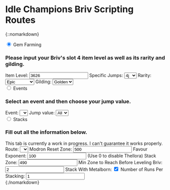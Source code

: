# Idle Champions Briv Scripting Routes

{::nomarkdown}
<div class="tabs">
	<input onClick="setHash('gemTab')" type="radio" class="tabsRadio" name="routesTabs" id="gemTab" checked>
	<label for="gemTab" class="tabsLabel">Gem Farming</label>
	<div class="tabsContent">
		<span class="routesRow">
			<span class="routesDesc">
				<h3 id="input">Please input your Briv's slot 4 item level as well as its rarity and gilding.</h3>
			</span>
		</span>
		<span class="routesRow">
			<span class="routesCol1">
				<label for="ilvl">Item Level:</label>
			</span>
			<span class="routesCol2">
				<input type="number" name="ilvl" id="ilvl" value="3626">
			</span>
			<span class="routesCol3">
				<label for="presets">Specific Jumps:</label>
			</span>
			<span class="routesCol4">
				<select name="presets" id="presets">
				<option value="1j">1j</option>
				<option value="2j">2j</option>
				<option value="3j">3j</option>
				<option value="4j" selected>4j</option>
				<option value="5j">5j</option>
				<option value="6j">6j</option>
				<option value="7j">7j</option>
				<option value="8j">8j</option>
				<option value="9j">9j</option>
				<option value="11j">11j</option>
				</select>
			</span>
		</span>
		<span class="routesRow">
			<span class="routesCol1">
				<label for="rarity">Rarity:</label>
			</span>
			<span class="routesCol2">
				<select name="rarity" id="rarity">
				<option value="common">Common</option>
				<option value="uncommon">Uncommon</option>
				<option value="rare">Rare</option>
				<option value="epic" selected>Epic</option>
				</select>
			</span>
		</span>
		<span class="routesRow">
			<span class="routesCol1">
				<label for="gilding">Gilding:</label>
			</span>
			<span class="routesCol2">
				<select name="gilding" id="gilding">
				<option value="none">None</option>
				<option value="shiny">Shiny</option>
				<option value="golden" selected>Golden</option>
				</select>
			</span>
			<span class="routesCol5" id="shinyNote" style="display:none">
				Note: You can't get 100% on even numbered jumps with Shiny.
			</span>
		</span>
		<span class="routesWrapper" id="wrapper">
			&nbsp;
		</span>
	</div>
	<input onClick="setHash('eventTab')" type="radio" class="tabsRadio" name="routesTabs" id="eventTab">
	<label for="eventTab" class="tabsLabel">Events</label>
	<div class="tabsContent">
		<span class="routesRow">
			<span class="routesDesc">
				<h3 id="eventInput">Select an event and then choose your jump value.</h3>
			</span>
		</span>
		<span class="routesRow">
			<span class="routesCol1">
				<label for="eventChoices">Event:</label>
			</span>
			<span class="routesCol2">
				<select name="eventChoices" id="eventChoices">
				<option value="" selected disabled style="display:none;">&nbsp;</option>
				</select>
			</span>
		</span>
		<span class="routesRow">
			<span class="routesCol1">
				<label for="eventPresets">Jump value:</label>
			</span>
			<span class="routesCol2">
				<select name="eventPresets" id="eventPresets">
				<option value="all" selected>All</option>
				<option value="1j">1j</option>
				<option value="2j">2j</option>
				<option value="3j">3j</option>
				<option value="4j">4j</option>
				<option value="5j">5j</option>
				<option value="6j">6j</option>
				<option value="7j">7j</option>
				<option value="8j">8j</option>
				<option value="9j">9j</option>
				<option value="10j">10j</option>
				<option value="11j">11j</option>
				</select>
			</span>
		</span>
		<span class="routesRow">
			<span class="routesDesc">
				&nbsp;
			</span>
		</span>
		<span class="routesWrapper" id="eventList">
			&nbsp;
		</span>
	</div>
	<input onClick="setHash('stacksTab')" type="radio" class="tabsRadio" name="routesTabs" id="stacksTab">
	<label for="stacksTab" class="tabsLabel">Stacks</label>
	<div class="tabsContent">
		<span class="routesRow">
			<span class="routesDesc">
				<h3 id="eventInput">Fill out all the information below.</h3>
			</span>
		</span>
		<span class="routesRow">
			<span class="routesDesc">
				This tab is currently a work in progress. I can't guarantee it works properly.
			</span>
			<span class="routesDesc">
				&nbsp;
			</span>
		</span>
		<span class="routesRow">
			<span class="routesCol6">
				<label for="stackRoute">Route:</label>
			</span>
			<span class="routesCol2">
				<select name="stackRoute" id="stackRoute">
				<option value="" selected disabled style="display:none;">&nbsp;</option>
				</select>
			</span>
		</span>
		<span class="routesRow">
			<span class="routesCol6">
				<label for="stackReset">Modron Reset Zone:</label>
			</span>
			<span class="routesCol2">
				<input type="number" name="stackReset" id="stackReset" value="500" min="15">
			</span>
		</span>
		<span class="routesRow">
			<span class="routesCol6">
				<label for="stackFavour">Favour Exponent:</label>
			</span>
			<span class="routesCol2">
				<input type="number" name="stackFavour" id="stackFavour" value="100" min="0">
			</span>
			<span class="routesCol4">
				(Use 0 to disable Thellora)
			</span>
		</span>
		<span class="routesRow">
			<span class="routesCol6">
				<label for="stackStack">Stack Zone:</label>
			</span>
			<span class="routesCol2">
				<input type="number" name="stackStack" id="stackStack" value="490" min="1">
			</span>
		</span>
		<span class="routesRow">
			<span class="routesCol6">
				<label for="stackBrivZone">Min Zone to Reach Before Leveling Briv:</label>
			</span>
			<span class="routesCol2">
				<input type="number" name="stackBrivZone" id="stackBrivZone" value="2" min="1">
			</span>
		</span>
		<span class="routesRow">
			<span class="routesCol6">
				<label for="stackWithMetal">Stack With Metalborn:</label>
			</span>
			<span class="routesCol2">
				<input type="checkbox" name="stackWithMetal" id="stackWithMetal" checked>
			</span>
		</span>
		<span class="routesRow">
			<span class="routesCol6">
				<label for="stackRuns">Number of Runs Per Stacking:</label>
			</span>
			<span class="routesCol2">
				<input type="number" name="stackRuns" id="stackRuns" value="1" min="1">
			</span>
		</span>
		<span class="routesRow">
			<span class="routesDesc">
				&nbsp;
			</span>
		</span>
		<span class="routesWrapper" id="stackResult">
			&nbsp;
		</span>
	</div>
</div>
{:/nomarkdown}